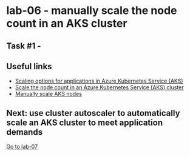 # lab-06 - manually scale the node count in an AKS cluster

## Task #1 - 

## Useful links

* [Scaling options for applications in Azure Kubernetes Service (AKS)](https://docs.microsoft.com/en-us/azure/aks/concepts-scale?WT.mc_id=AZ-MVP-5003837)
* [Scale the node count in an Azure Kubernetes Service (AKS) cluster](https://docs.microsoft.com/en-us/azure/aks/scale-cluster?WT.mc_id=AZ-MVP-5003837)
* [Manually scale AKS nodes](https://docs.microsoft.com/en-us/azure/aks/tutorial-kubernetes-scale??WT.mc_id=AZ-MVP-5003837&abs=azure-cli#manually-scale-aks-nodes)

## Next: use cluster autoscaler to automatically scale an AKS cluster to meet application demands

[Go to lab-07](../lab-07/readme.md)